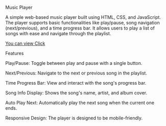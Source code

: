 Music Player

A simple web-based music player built using HTML, CSS, and JavaScript. The player supports basic functionalities like play/pause, song navigation (next/previous), and a time progress bar. It allows users to play a list of songs with ease and navigate through the playlist.

[You can view Click](https://thekaranpawar.github.io/Music-Player/)

Features

Play/Pause: Toggle between play and pause with a single button.

Next/Previous: Navigate to the next or previous song in the playlist.

Time Progress Bar: View and interact with the song's progress bar.

Song Info Display: Shows the song's name, artist, and album cover.

Auto Play Next: Automatically play the next song when the current one ends.

Responsive Design: The player is designed to be mobile-friendly.
